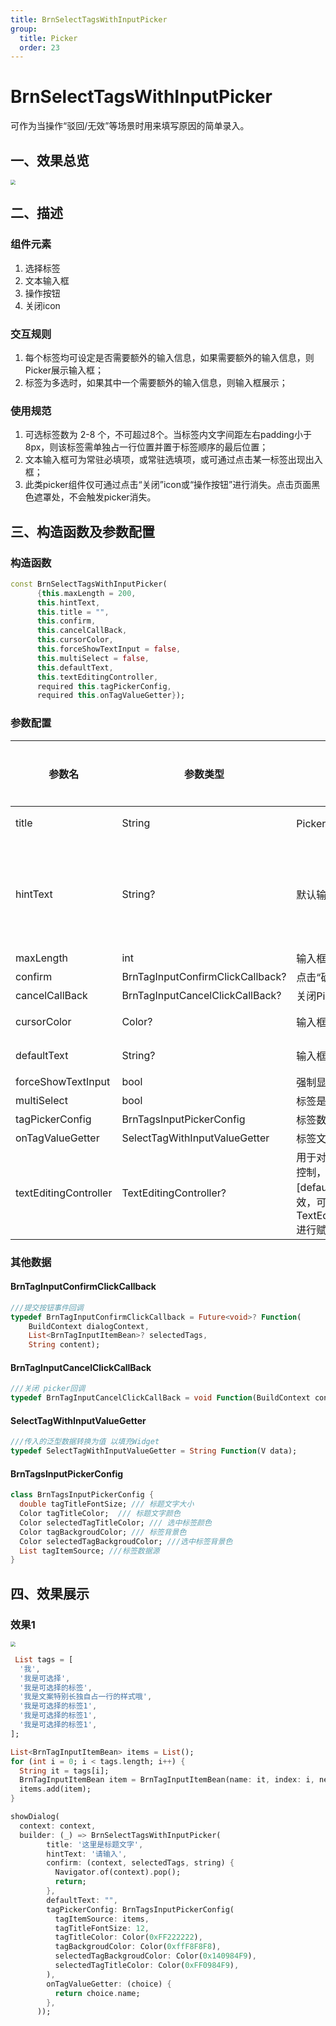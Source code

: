 ```yaml
---
title: BrnSelectTagsWithInputPicker
group:
  title: Picker
  order: 23
---
```


# BrnSelectTagsWithInputPicker

可作为当操作“驳回/无效”等场景时用来填写原因的简单录入。

## 一、效果总览

<img src="./img/BrnSelectTagsWithInputPicker1.png" style="zoom:50%;" />

## 二、描述

### 组件元素

1. 选择标签
2. 文本输入框
3. 操作按钮
4. 关闭icon

### 交互规则

1. 每个标签均可设定是否需要额外的输入信息，如果需要额外的输入信息，则Picker展示输入框；
2. 标签为多选时，如果其中一个需要额外的输入信息，则输入框展示；

### 使用规范

1. 可选标签数为 2-8 个，不可超过8个。当标签内文字间距左右padding小于8px，则该标签需单独占一行位置并置于标签顺序的最后位置；
2. 文本输入框可为常驻必填项，或常驻选填项，或可通过点击某一标签出现出入框；
3. 此类picker组件仅可通过点击“关闭”icon或“操作按钮”进行消失。点击页面黑色遮罩处，不会触发picker消失。

## 三、构造函数及参数配置

### 构造函数


```dart
const BrnSelectTagsWithInputPicker(
      {this.maxLength = 200,
      this.hintText,
      this.title = "",
      this.confirm,
      this.cancelCallBack,
      this.cursorColor,
      this.forceShowTextInput = false,
      this.multiSelect = false,
      this.defaultText,
      this.textEditingController,
      required this.tagPickerConfig,
      required this.onTagValueGetter}); 
```
### 参数配置

| 参数名 | 参数类型 | 描述 | 是否必填 | 默认值 |
| --- | --- | --- | --- | --- |
| title | String | Picker显示标题 | 否 | 空字符串 |
| hintText | String? | 默认输入框提示文本 | 否 | 默认值为国际化配置文本 '请输入' |
| maxLength | int | 输入框最长文本字符数 | 否 | 200 |
| confirm | BrnTagInputConfirmClickCallback? | 点击“确定”按钮事件回调 | 否 | - |
| cancelCallBack | BrnTagInputCancelClickCallBack? | 关闭Picker事件回调 | 否 | - |
| cursorColor | Color? | 输入框光标颜色 | 否 | 主题色 |
| defaultText | String? | 输入框默认文本 | 否 | 空字符串 |
| forceShowTextInput | bool | 强制显示输入框 | 否 | FALSE |
| multiSelect | bool | 标签是否多选 | 否 | FALSE |
| tagPickerConfig | BrnTagsInputPickerConfig | 标签数据源 | 是 | null |
| onTagValueGetter | SelectTagWithInputValueGetter | 标签文案显示回调 | 是 | null |
| textEditingController | TextEditingController? | 用于对 TextField 更精细的控制，若传入该字段，[defaultText] 参数将失效，可使用 TextEditingController.text 进行赋值 | 否 |  |

### 其他数据

#### BrnTagInputConfirmClickCallback


```dart
///提交按钮事件回调  
typedef BrnTagInputConfirmClickCallback = Future<void>? Function(
    BuildContext dialogContext,
    List<BrnTagInputItemBean>? selectedTags,
    String content); 

```
#### BrnTagInputCancelClickCallBack


```dart
///关闭 picker回调  
typedef BrnTagInputCancelClickCallBack = void Function(BuildContext context);

```
#### SelectTagWithInputValueGetter


```dart
///传入的泛型数据转换为值 以填充Widget  
typedef SelectTagWithInputValueGetter = String Function(V data);  

```
#### BrnTagsInputPickerConfig


```dart
class BrnTagsInputPickerConfig {  
  double tagTitleFontSize; /// 标题文字大小  
  Color tagTitleColor;  /// 标题文字颜色  
  Color selectedTagTitleColor; /// 选中标签颜色  
  Color tagBackgroudColor; /// 标签背景色  
  Color selectedTagBackgroudColor; ///选中标签背景色  
  List tagItemSource; ///标签数据源  
}
```
## 四、效果展示

### 效果1

<img src="./img/BrnSelectTagsWithInputPicker1.png" style="zoom:50%;" />



```dart
 List tags = [
  '我',
  '我是可选择',
  '我是可选择的标签',
  '我是文案特别长独自占一行的样式哦',
  '我是可选择的标签1',
  '我是可选择的标签1',
  '我是可选择的标签1',
];

List<BrnTagInputItemBean> items = List();
for (int i = 0; i < tags.length; i++) {
  String it = tags[i];
  BrnTagInputItemBean item = BrnTagInputItemBean(name: it, index: i, needExplane: (i % 2 == 0));
  items.add(item);
}

showDialog(
  context: context,
  builder: (_) => BrnSelectTagsWithInputPicker(
        title: '这里是标题文字',
        hintText: '请输入',
        confirm: (context, selectedTags, string) {
          Navigator.of(context).pop();
          return;
        },
        defaultText: "",
        tagPickerConfig: BrnTagsInputPickerConfig(
          tagItemSource: items,
          tagTitleFontSize: 12,
          tagTitleColor: Color(0xFF222222),
          tagBackgroudColor: Color(0xffF8F8F8),
          selectedTagBackgroudColor: Color(0x140984F9),
          selectedTagTitleColor: Color(0xFF0984F9),
        ),
        onTagValueGetter: (choice) {
          return choice.name;
        },
      ));
```
